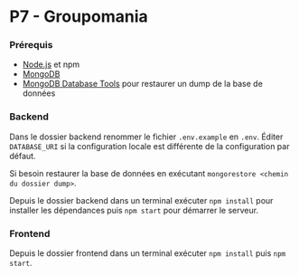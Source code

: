 # P7 - Groupomania

### Prérequis
* [Node.js](https://nodejs.org/en/) et npm
* [MongoDB](https://www.mongodb.com/try/download/community)
* [MongoDB Database Tools](https://www.mongodb.com/try/download/database-tools) pour restaurer un dump de la base de données

### Backend
Dans le dossier backend renommer le fichier `.env.example` en `.env`. Éditer `DATABASE_URI` si la configuration locale est différente de la configuration par défaut.

Si besoin restaurer la base de données en exécutant `mongorestore <chemin du dossier dump>`.

Depuis le dossier backend dans un terminal exécuter `npm install` pour installer les dépendances puis `npm start` pour démarrer le serveur.

### Frontend
Depuis le dossier frontend dans un terminal exécuter `npm install` puis `npm start`.